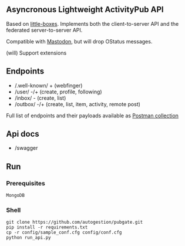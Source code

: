 
## Asyncronous Lightweight ActivityPub API
Based on [little-boxes](https://github.com/tsileo/little-boxes).
Implements both the client-to-server API and the federated server-to-server API.

Compatible with [Mastodon](https://github.com/tootsuite/mastodon), but will drop OStatus messages.

(will) Support extensions

## Endpoints

 - /.well-known/    +   (webfinger)
 - /user/           -/+ (create, profile, following)
 - /inbox/          -   (create, list)
 - /outbox/         -/+ (create, list, item, activity, remote post)

Full list of endpoints and their payloads available as [Postman collection](https://github.com/autogestion/pubgate/blob/master/pubgate.postman_collection.json)

## Api docs

 - /swagger

## Run

### Prerequisites
`MongoDB`

### Shell

```
git clone https://github.com/autogestion/pubgate.git
pip install -r requirements.txt
cp -r config/sample_conf.cfg config/conf.cfg
python run_api.py
```